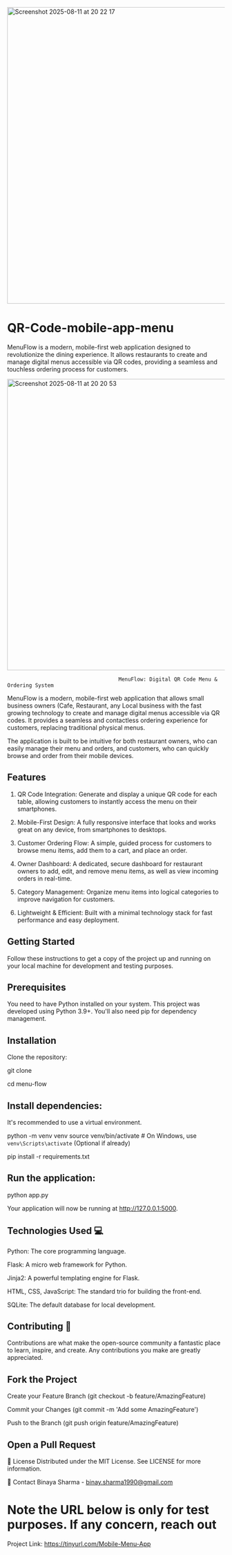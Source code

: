 
<img width="1185" height="686" alt="Screenshot 2025-08-11 at 20 22 17" src="https://github.com/user-attachments/assets/96649e8c-0141-4f1f-adee-2290e979aef7" />

# QR-Code-mobile-app-menu

MenuFlow is a modern, mobile-first web application designed to revolutionize the dining experience. It allows restaurants to create and manage digital menus accessible via QR codes, providing a seamless and touchless ordering process for customers.

<img width="1173" height="674" alt="Screenshot 2025-08-11 at 20 20 53" src="https://github.com/user-attachments/assets/49ea5282-df8e-4736-b638-f6a6f58b70de" />


                                        MenuFlow: Digital QR Code Menu & Ordering System

MenuFlow is a modern, mobile-first web application that allows small business owners (Cafe, Restaurant, any Local business with the fast growing technology to create and manage digital menus accessible via QR codes. It provides a seamless and contactless ordering experience for customers, replacing traditional physical menus.

The application is built to be intuitive for both restaurant owners, who can easily manage their menu and orders, and customers, who can quickly browse and order from their mobile devices.

## Features
1. QR Code Integration: Generate and display a unique QR code for each table, allowing customers to instantly access the menu on their smartphones.

2. Mobile-First Design: A fully responsive interface that looks and works great on any device, from smartphones to desktops.

3. Customer Ordering Flow: A simple, guided process for customers to browse menu items, add them to a cart, and place an order.

4. Owner Dashboard: A dedicated, secure dashboard for restaurant owners to add, edit, and remove menu items, as well as view incoming orders in real-time.

5. Category Management: Organize menu items into logical categories to improve navigation for customers.

6. Lightweight & Efficient: Built with a minimal technology stack for fast performance and easy deployment.



## Getting Started

Follow these instructions to get a copy of the project up and running on your local machine for development and testing purposes.

## Prerequisites
You need to have Python installed on your system. This project was developed using Python 3.9+. You'll also need pip for dependency management.

## Installation

Clone the repository:

git clone 

cd menu-flow

## Install dependencies:
It's recommended to use a virtual environment.

python -m venv venv
source venv/bin/activate  # On Windows, use `venv\Scripts\activate` (Optional if already)

pip install -r requirements.txt

## Run the application:

python app.py

Your application will now be running at http://127.0.0.1:5000.

## Technologies Used 💻 

Python: The core programming language.

Flask: A micro web framework for Python.

Jinja2: A powerful templating engine for Flask.

HTML, CSS, JavaScript: The standard trio for building the front-end.

SQLite: The default database for local development.

## Contributing 🤝 

Contributions are what make the open-source community a fantastic place to learn, inspire, and create. Any contributions you make are greatly appreciated.

## Fork the Project

Create your Feature Branch (git checkout -b feature/AmazingFeature)

Commit your Changes (git commit -m 'Add some AmazingFeature')

Push to the Branch (git push origin feature/AmazingFeature)

## Open a Pull Request



📄 License
Distributed under the MIT License. See LICENSE for more information.

📧 Contact
Binaya Sharma - binay.sharma1990@gmail.com

# Note the URL below is only for test purposes. If any concern, reach out 

Project Link: https://tinyurl.com/Mobile-Menu-App
